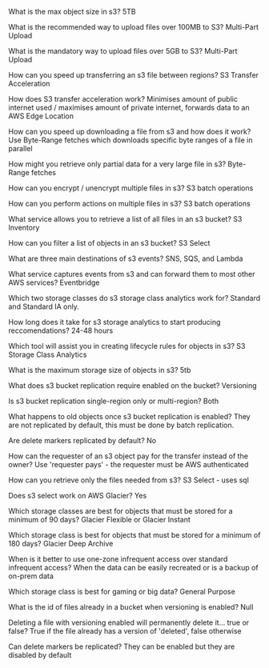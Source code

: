 What is the max object size in s3?
5TB

What is the recommended way to upload files over 100MB to S3?
Multi-Part Upload

What is the mandatory way to upload files over 5GB to S3?
Multi-Part Upload

How can you speed up transferring an s3 file between regions?
S3 Transfer Acceleration

How does S3 transfer acceleration work?
Minimises amount of public internet used / maximises amount of private internet, forwards data to an AWS Edge Location

How can you speed up downloading a file from s3 and how does it work?
Use Byte-Range fetches which downloads specific byte ranges of a file in parallel

How might you retrieve only partial data for a very large file in s3?
Byte-Range fetches

How can you encrypt / unencrypt multiple files in s3?
S3 batch operations

How can you perform actions on multiple files in s3?
S3 batch operations

What service allows you to retrieve a list of all files in an s3 bucket?
S3 Inventory

How can you filter a list of objects in an s3 bucket?
S3 Select

What are three main destinations of s3 events?
SNS, SQS, and Lambda

What service captures events from s3 and can forward them to most other AWS services?
Eventbridge

Which two storage classes do s3 storage class analytics work for?
Standard and Standard IA only.

How long does it take for s3 storage analytics to start producing reccomendations?
24-48 hours

Which tool will assist you in creating lifecycle rules for objects in s3?
S3 Storage Class Analytics

What is the maximum storage size of objects in s3?
5tb

What does s3 bucket replication require enabled on the bucket?
Versioning

Is s3 bucket replication single-region only or multi-region?
Both

What happens to old objects once s3 bucket replication is enabled?
They are not replicated by default, this must be done by batch replication.

Are delete markers replicated by default?
No

How can the requester of an s3 object pay for the transfer instead of the owner?
Use 'requester pays' - the requester must be AWS authenticated

How can you retrieve only the files needed from s3?
S3 Select - uses sql

Does s3 select work on AWS Glacier?
Yes

Which storage classes are best for objects that must be stored for a minimum of 90 days?
Glacier Flexible or Glacier Instant

Which storage class is best for objects that must be stored for a minimum of 180 days?
Glacier Deep Archive

When is it better to use one-zone infrequent access over standard infrequent access?
When the data can be easily recreated or is a backup of on-prem data

Which storage class is best for gaming or big data?
General Purpose

What is the id of files already in a bucket when versioning is enabled?
Null

Deleting a file with versioning enabled will permanently delete it... true or false?
True if the file already has a version of 'deleted', false otherwise

Can delete markers be replicated?
They can be enabled but they are disabled by default
